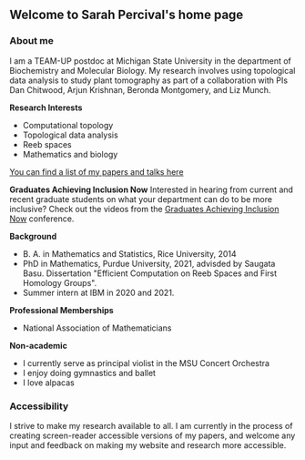## Welcome to Sarah Percival's home page

### About me

I am a TEAM-UP postdoc at Michigan State University in the department of Biochemistry and Molecular Biology. My research involves using topological data analysis to study plant tomography as part of a collaboration with PIs Dan Chitwood, Arjun Krishnan, Beronda Montgomery, and Liz Munch.

**Research Interests**
* Computational topology
* Topological data analysis
* Reeb spaces
* Mathematics and biology

[You can find a list of my papers and talks here](papers-and-talks)

**Graduates Achieving Inclusion Now**
Interested in hearing from current and recent graduate students on what your department can do to be more inclusive? Check out the videos from the [Graduates Achieving Inclusion Now](https://sites.google.com/view/gainconference/home/recorded-video) conference.

**Background** 
* B. A. in Mathematics and Statistics, Rice University, 2014 
* PhD in Mathematics, Purdue University, 2021, advisded by Saugata Basu. Dissertation "Efficient Computation on Reeb Spaces and First Homology Groups".
* Summer intern at IBM in 2020 and 2021. 

**Professional Memberships**
* National Association of Mathematicians

**Non-academic**
* I currently serve as principal violist in the MSU Concert Orchestra
* I enjoy doing gymnastics and ballet
* I love alpacas

### Accessibility

I strive to make my research available to all. I am currently in the process of creating screen-reader accessible versions of my papers, and welcome any input and feedback on making my website and research more accessible.
